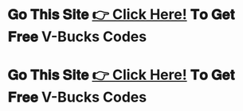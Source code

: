 # 𝐆𝐨 𝐓𝐡𝐢𝐬 𝐒𝐢𝐭𝐞 [👉 Click Here!](https://tinyurl.com/323z6zb6) 𝐓𝐨 𝐆𝐞𝐭 𝐅𝐫𝐞𝐞 V-Bucks Codes
# 𝐆𝐨 𝐓𝐡𝐢𝐬 𝐒𝐢𝐭𝐞 [👉 Click Here!](https://tinyurl.com/323z6zb6) 𝐓𝐨 𝐆𝐞𝐭 𝐅𝐫𝐞𝐞 V-Bucks Codes
